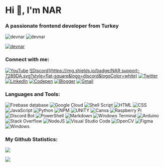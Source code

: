 Hi 👋, I'm NAR
==============

### A passionate frontend developer from Turkey

![devnar](https://komarev.com/ghpvc/?username=devnar&label=Profile%20views&color=23b5b5&style=flat) ![devnar](https://img.shields.io/badge/Most_Used_Languages-HTML-orange?style=flat)

[![devnar](https://github-profile-trophy.vercel.app/?username=devnar&row=1&theme=discord&no-frame=true&no-bg=true)](https://github.com/ryo-ma/github-profile-trophy)

### Connect with me:

[![YouTube](https://img.shields.io/badge/̲devnar-FF0000.svg?style=flat-square&logo=YouTube&logoColor=white)](https://youtube.com/@_devnar) [![Discord](https://img.shields.io/badge/NAR support-7289DA.svg?style=flat-square&logo=discord&logoColor=white)](https://discord.gg/7ANkUb8Dyu) [![Twitter](https://img.shields.io/badge/̲devnar-000.svg?style=flat-square&logo=X&logoColor=white)](https://x.com/_devnar) [![LinkedIn](https://img.shields.io/badge/devnar-%230077B5.svg?style=flat-square&logo=linkedin&logoColor=white)](https://linkedin.com/in/devnar) [![Codepen](https://img.shields.io/badge/̲devnar-000.svg?style=flat-square&logo=Codepen&logoColor=white)](https://codepen.io/_devnar) [![Blogger](https://img.shields.io/badge/narlog-FF5722?style=flat-square&logo=blogger&logoColor=white)](https://narlog.blogspot.com/) [![Gmail](https://img.shields.io/badge/devnar@duck.com-D14836?style=flat-square&logo=gmail&logoColor=white)](mailto:devnar@duck.com)

### Languages and Tools:

![Firebase database](https://img.shields.io/badge/firebase%20DataBase-F38020?style=for-the-badge&logo=firebase&logoColor=white) ![Google Cloud](https://img.shields.io/badge/Google%20Cloud-%234285F4.svg?style=for-the-badge&logo=google-cloud&logoColor=white) ![Shell Script](https://img.shields.io/badge/shell_script-%23121011.svg?style=for-the-badge&logo=gnu-bash&logoColor=white) ![HTML](https://img.shields.io/badge/HTML-%23323330.svg?style=for-the-badge&logo=html5&logoColor=f16529) ![CSS](https://img.shields.io/badge/CSS-%23323330.svg?style=for-the-badge&logo=css3&logoColor=33a9dc) ![JavaScript](https://img.shields.io/badge/javascript-%23323330.svg?style=for-the-badge&logo=javascript&logoColor=%23F7DF1E) ![Python](https://img.shields.io/badge/python-3670A0?style=for-the-badge&logo=python&logoColor=ffdd54) ![NPM](https://img.shields.io/badge/NPM-%23000000.svg?style=for-the-badge&logo=npm&logoColor=white) ![UNITY](https://img.shields.io/badge/Unity-%2320232a.svg?style=for-the-badge&logo=unity&logoColor=white) ![Canva](https://img.shields.io/badge/Canva-%2300C4CC.svg?style=for-the-badge&logo=Canva&logoColor=white) ![Raspberry Pi](https://img.shields.io/badge/-RaspberryPi-C51A4A?style=for-the-badge&logo=Raspberry-Pi) ![Discord Bot](https://img.shields.io/badge/Bot-%235835CC.svg?style=for-the-badge&logo=discord&logoColor=white) ![PowerShell](https://img.shields.io/badge/PowerShell-%23000.svg?style=for-the-badge&logo=powershell&logoColor=white) ![Markdown](https://img.shields.io/badge/markdown-%23000000.svg?style=for-the-badge&logo=markdown&logoColor=white) ![Windows Terminal](https://img.shields.io/badge/Windows%20Terminal-%234D4D4D.svg?style=for-the-badge&logo=windows-terminal&logoColor=white) ![Arduino](https://img.shields.io/badge/Arduino-199a9f?style=for-the-badge&logo=Arduino&logoColor=white) ![Stack Overflow](https://img.shields.io/badge/-Stackoverflow-FE7A16?style=for-the-badge&logo=stack-overflow&logoColor=white) ![NodeJS](https://img.shields.io/badge/node.js-6DA55F?style=for-the-badge&logo=node.js&logoColor=white) ![Visual Studio Code](https://img.shields.io/badge/Visual%20Studio%20Code-0078d7.svg?style=for-the-badge&logo=visual-studio-code&logoColor=white) ![OpenCV](https://img.shields.io/badge/opencv-%23white.svg?style=for-the-badge&logo=opencv&logoColor=white) ![Figma](https://img.shields.io/badge/figma-%23F24E1E.svg?style=for-the-badge&logo=figma&logoColor=white) ![Windows](https://img.shields.io/badge/Windows-0078D6?style=for-the-badge&logo=windows&logoColor=white)

### My Github Statistics:

![](https://github-readme-streak-stats.herokuapp.com?user=devnar&theme=dark&hide_border=true&border_radius=10&locale=tr)  
  
![](https://github-readme-stats.vercel.app/api?username=devnar&theme=dark&show_icons=true&hide_border=true&count_private=true)